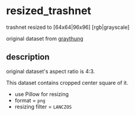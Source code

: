 # resized_trashnet
trashnet resized to [64x64|96x96] [rgb|grayscale]

original dataset from [graythung](https://github.com/garythung/trashnet)

## description
original dataset's aspect ratio is 4:3.

This dataset contains cropped center square of it.

* use Pillow for resizing
* format = `png`
* resizing filter = `LANCZOS`

